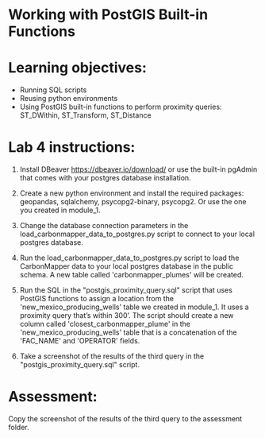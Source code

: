 # Working with PostGIS Built-in Functions

# Learning objectives:
- Running SQL scripts
- Reusing python environments
- Using PostGIS built-in functions to perform proximity queries: ST_DWithin, ST_Transform, ST_Distance


# Lab 4 instructions:
1. Install DBeaver https://dbeaver.io/download/ or use the built-in pgAdmin that comes with your postgres database installation.

2. Create a new python environment and install the required packages: geopandas, sqlalchemy, psycopg2-binary, psycopg2. Or use the one you created in module_1.

3. Change the database connection parameters in the load_carbonmapper_data_to_postgres.py script to connect to your local postgres database.

4. Run the load_carbonmapper_data_to_postgres.py script to load the CarbonMapper data to your local postgres database in the public schema. A new table called 'carbonmapper_plumes' will be created.

5. Run the SQL in the "postgis_proximity_query.sql" script that uses PostGIS functions to assign a location from the 'new_mexico_producing_wells' table we created in module_1. It uses a proximity query that’s within 300’. The script should create a new column called 'closest_carbonmapper_plume' in the 'new_mexico_producing_wells' table that is a concatenation of the 'FAC_NAME' and 'OPERATOR' fields. 

6. Take a screenshot of the results of the third query in the "postgis_proximity_query.sql" script.


# Assessment:

Copy the screenshot of the results of the third query to the assessment folder.
